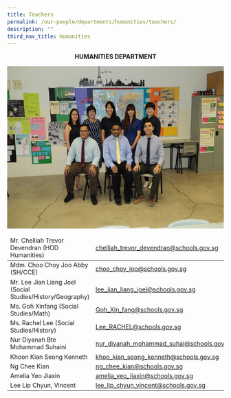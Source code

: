 ```yaml
---
title: Teachers
permalink: /our-people/departments/humanities/teachers/
description: ""
third_nav_title: Humanities
---
```

**<center>HUMANITIES DEPARTMENT</center>**


![](/images/Our%20People/Departments/Humanities%20Dept%20Teachers.jpg)


<table>
<thead>
  <tr>
    <td>Mr. Chelliah Trevor Devendran (HOD Humanities)</td>
    <td><a href="mailto:chelliah_trevor_devendran@schools.gov.sg">chelliah_trevor_devendran@schools.gov.sg</a></td>
  </tr>
</thead>
<tbody>
  <tr>
    <td>Mdm. Choo Choy Joo Abby (SH/CCE)</td>
    <td><a href="mailto:choo_choy_joo@schools.gov.sg">choo_choy_joo@schools.gov.sg</a></td>
  </tr>
  <tr>
    <td>Mr. Lee Jian Liang Joel (Social Studies/History/Geography)</td>
    <td><a href="mailto:lee_jian_liang_joel@schools.gov.sg">lee_jian_liang_joel@schools.gov.sg</a></td>
  </tr>
  <tr>
    <td>Ms. Goh Xinfang (Social Studies/Math)</td>
    <td><a href="mailto:Goh_Xin_fang@schools.gov.sg">Goh_Xin_fang@schools.gov.sg</a></td>
  </tr>
  <tr>
    <td>Ms. Rachel Lee (Social Studies/History)</td>
    <td><a href="mailto:Lee_RACHEL@schools.gov.sg">Lee_RACHEL@schools.gov.sg</a></td>
  </tr>
  <tr>
    <td>Nur Diyanah Bte Mohammad Suhaini</td>
    <td><a href="mailto:nur_diyanah_mohammad_suhai@schools.gov.sg">nur_diyanah_mohammad_suhai@schools.gov.sg</a></td>
  </tr>
  <tr>
    <td>Khoon Kian Seong Kenneth</td>
    <td><a href="mailto:khoo_kian_seong_kenneth@schools.gov.sg">khoo_kian_seong_kenneth@schools.gov.sg</a></td>
  </tr>
  <tr>
    <td>Ng Chee Kian</td>
    <td><a href="mailto:ng_chee_kian@schools.gov.sg">ng_chee_kian@schools.gov.sg</a></td>
  </tr>
  <tr>
    <td>Amelia Yeo Jiaxin</td>
    <td><a href="mailto:amelia_yeo_jiaxin@schools.gov.sg">amelia_yeo_jiaxin@schools.gov.sg</a></td>
  </tr>
  <tr>
    <td>Lee Lip Chyun, Vincent</td>
    <td><a href="mailto:lee_lip_chyun_vincent@schools.gov.sg">lee_lip_chyun_vincent@schools.gov.sg</a></td>
  </tr>
</tbody>
</table>
